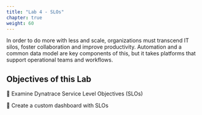 ```yaml
---
title: "Lab 4 - SLOs"
chapter: true
weight: 60
---
```


In order to do more with less and scale, organizations must transcend IT silos, foster collaboration and improve productivity. Automation and a common data model are key components of this, but it takes platforms that support operational teams and workflows. 

## Objectives of this Lab

🔷 Examine Dynatrace Service Level Objectives (SLOs)

🔷 Create a custom dashboard with SLOs 
